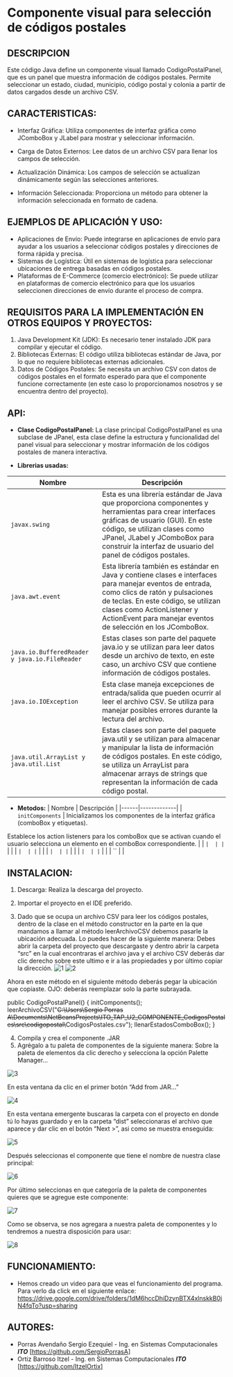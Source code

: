 # Componente visual para selección de códigos postales


## DESCRIPCION
Este código Java define un componente visual llamado CodigoPostalPanel, que es un panel que muestra información de códigos postales. Permite seleccionar un estado, ciudad, municipio, código postal y colonia a partir de datos cargados desde un archivo CSV.


## CARACTERISTICAS:
- Interfaz Gráfica: Utiliza componentes de interfaz gráfica como JComboBox y JLabel para mostrar y seleccionar información.

- Carga de Datos Externos: Lee datos de un archivo CSV para llenar los campos de selección.

- Actualización Dinámica: Los campos de selección se actualizan dinámicamente según las selecciones anteriores.

- Información Seleccionada: Proporciona un método para obtener la información seleccionada en formato de cadena.


## EJEMPLOS DE APLICACIÓN Y USO:
- Aplicaciones de Envío: Puede integrarse en aplicaciones de envío para ayudar a los usuarios a seleccionar códigos postales y direcciones de forma rápida y precisa.
- Sistemas de Logística: Útil en sistemas de logística para seleccionar ubicaciones de entrega basadas en códigos postales.
- Plataformas de E-Commerce (comercio electrónico): Se puede utilizar en plataformas de comercio electrónico para que los usuarios seleccionen direcciones de envío durante el proceso de compra.


## REQUISITOS PARA LA IMPLEMENTACIÓN EN OTROS EQUIPOS Y PROYECTOS:
1.  Java Development Kit (JDK): Es necesario tener instalado JDK para compilar y ejecutar el código.
2. Bibliotecas Externas: El código utiliza bibliotecas estándar de Java, por lo que no requiere bibliotecas externas adicionales.
3. Datos de Códigos Postales: Se necesita un archivo CSV con datos de códigos postales en el formato esperado para que el componente funcione correctamente (en este caso lo proporcionamos nosotros y se encuentra dentro del proyecto).


## API:
- **Clase CodigoPostalPanel:**
La clase principal CodigoPostalPanel es una subclase de JPanel, esta clase define la estructura y funcionalidad del panel visual para seleccionar y mostrar información de los códigos postales de manera interactiva.

- **Librerias usadas:**

| Nombre | Descripción |
|------|-------------|
| `javax.swing` | Esta es una librería estándar de Java que proporciona componentes y herramientas para crear interfaces gráficas de usuario (GUI). En este código, se utilizan clases como JPanel, JLabel y JComboBox para construir la interfaz de usuario del panel de códigos postales. |
| `java.awt.event` | Esta librería también es estándar en Java y contiene clases e interfaces para manejar eventos de entrada, como clics de ratón y pulsaciones de teclas. En este código, se utilizan clases como ActionListener y ActionEvent para manejar eventos de selección en los JComboBox. |
| `java.io.BufferedReader y java.io.FileReader` | Estas clases son parte del paquete java.io y se utilizan para leer datos desde un archivo de texto, en este caso, un archivo CSV que contiene información de códigos postales. |
| `java.io.IOException` |  Esta clase maneja excepciones de entrada/salida que pueden ocurrir al leer el archivo CSV. Se utiliza para manejar posibles errores durante la lectura del archivo. |
| `java.util.ArrayList y java.util.List` |  Estas clases son parte del paquete java.util y se utilizan para almacenar y manipular la lista de información de códigos postales. En este código, se utiliza un ArrayList para almacenar arrays de strings que representan la información de cada código postal. |


- **Metodos:**
| Nombre | Descripción |
|------|-------------|
| `initComponents` | Inicializamos los componentes de la interfaz gráfica (comboBox  y etiquetas).

Establece los action listeners para los comboBox que se activan cuando el usuario selecciona un elemento en el comboBox correspondiente. |
| `` |  |
| `` |  |
| `` |  |
| `` |  |
| `` |  |
| `` |  |
| `` |  |
| `` |  |
| `` |  |

## INSTALACION:
1. Descarga:
Realiza la descarga del proyecto.

2. Importar el proyecto en el IDE preferido.

3. Dado que se ocupa un archivo CSV para leer los códigos postales, dentro de la clase en el método constructor en la parte en la que mandamos a llamar al método leerArchivoCSV debemos pasarle la ubicación adecuada.
Lo puedes hacer de la siguiente manera:
Debes abrir la carpeta del proyecto que descargaste y dentro abrir la carpeta “src” en la cual encontraras el archivo java y el archivo CSV deberás dar clic derecho sobre este ultimo e ir a las propiedades y por último copiar la dirección.
![1](https://github.com/SergioPorrasA/ITO_TAP_U2_COMPONENTE_CodigosPostales/assets/168385961/f9f0fa6d-2f77-47db-9e50-9bf30bbe7539)
![2](https://github.com/SergioPorrasA/ITO_TAP_U2_COMPONENTE_CodigosPostales/assets/168385961/74025a7c-1038-4257-99a7-4e59e5d49c63)

Ahora en este método en el siguiente método deberás pegar la ubicación que copiaste. OJO: deberás reemplazar solo la parte subrayada.

public CodigoPostalPanel() {
        initComponents();
        leerArchivoCSV("~~C:\\Users\\Sergio Porras A\\Documents\\NetBeansProjects\\ITO_TAP_U2_COMPONENTE_CodigosPostales\\src\\codigopostal\\~~CodigosPostales.csv");
        llenarEstadosComboBox();
    }

4. Compila y crea el componente .JAR
5. Agrégalo a tu paleta de componentes de la siguiente manera:
Sobre la paleta de elementos da clic derecho y selecciona la opción Palette Manager…

![3](https://github.com/SergioPorrasA/ITO_TAP_U2_COMPONENTE_CodigosPostales/assets/168385961/ffbe0c34-7c6e-4041-bdd7-957471c61faf)


En esta ventana da clic en el primer botón “Add from JAR…”

![4](https://github.com/SergioPorrasA/ITO_TAP_U2_COMPONENTE_CodigosPostales/assets/168385961/862db3b5-482f-4814-b0a6-5e3f674a6fb8)

En esta ventana emergente buscaras la carpeta con el proyecto en donde tú lo hayas guardado y en la carpeta “dist” seleccionaras el archivo que aparece y dar clic en el botón “Next >”, asi como se muestra enseguida:

![5](https://github.com/SergioPorrasA/ITO_TAP_U2_COMPONENTE_CodigosPostales/assets/168385961/501c12ae-f54d-4279-a560-f2c3d934bdc9)


Después seleccionas el componente que tiene el nombre de nuestra clase principal:

![6](https://github.com/SergioPorrasA/ITO_TAP_U2_COMPONENTE_CodigosPostales/assets/168385961/7a05d714-da20-437e-baed-50f9dd79c8e3)


Por último seleccionas en que categoría de la paleta de componentes quieres que se agregue este componente:

![7](https://github.com/SergioPorrasA/ITO_TAP_U2_COMPONENTE_CodigosPostales/assets/168385961/27e0cd9c-38ec-4759-96bb-c4ef7a5e3740)


Como se observa, se nos agregara a nuestra paleta de componentes y lo tendremos a nuestra disposición para usar:

![8](https://github.com/SergioPorrasA/ITO_TAP_U2_COMPONENTE_CodigosPostales/assets/168385961/8e8be1fc-ee2f-42dc-abeb-9fc92dfedd78)



## FUNCIONAMIENTO:
- Hemos creado un video para que veas el funcionamiento del programa. Para verlo da click en el siguiente enlace:
https://drive.google.com/drive/folders/1dM6hccDhiDzynBTX4xlnskkB0jN4fqTo?usp=sharing



## AUTORES:
- Porras Avendaño Sergio Ezequiel - Ing. en Sistemas Computacionales ***ITO*** [https://github.com/SergioPorrasA]
- Ortiz Barroso Itzel - Ing. en Sistemas Computacionales ***ITO*** [https://github.com/ItzelOrtix]
